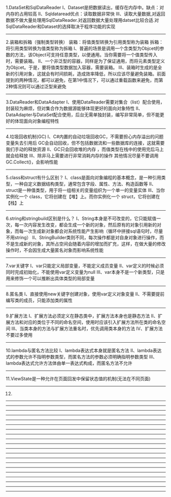 1.DataSet和SqlDataReader
Ⅰ、Dataset是把数据读出，缓存在内存中。缺点：对内存的占用较高
Ⅱ、Sqldataread优点：读取数据非常快
Ⅲ、读取大量数据,对返回数据不做大量处理用SqlDataReader.对返回数据大量处理用datset比较合适.对SqlDataReader和Dataset的选择取决于程序功能的实现
**********************************************************************************************************************************************************
2.装箱和拆箱（强制类型转换）
装箱：将值类型转换为引用类型称为装箱
拆箱：将引用类型转换为值类型称为拆箱
Ⅰ、普遍的场景是调用一个含类型为Objcet的参数的方法，该Object可支持任意类型，以便通用。当你需要将一个值类型传入时，需要装箱。
Ⅱ、一个非泛型的容器，同样是为了保证通用，而将元素类型定义为Objcet。于是，要将值类型数据加入容器，需要装箱。
Ⅲ、装箱时生成的是全新的引用对象，这就会有时间损耗，造成效率降低，所以应该尽量避免装箱。前面提到的两种情况，都可以避免，在第1中情况下，可以通过重载函数来避免，而第2种情况则可以通过泛型来避免
**********************************************************************************************************************************************************
3.DataReader和DataAdapter
Ⅰ、使用DataReader需要对集合（list）配合使用，封装较为麻烦，但对集合作为数据源能够体现更好的面向对象特性
Ⅱ、DataAdapter与DataSet配合使用，后台无需单独封装，编写非常简单，但不能更好的体现面向对象编程特性
**********************************************************************************************************************************************************
4.垃圾回收机制(GC)
Ⅰ、C#内置的自动垃圾回收GC，不需要担心内存溢出的问题 变量失去引用后 GC会自动回收，但不包括数据流和一些数据库的连接，这就需要我们手动的释放资源
Ⅱ、GC只会回收堆的内存 ，而值类型在栈中的使用完后马上就会给释放
Ⅲ、除非马上需要进行非常消耗内存的操作 其他情况尽量不要调用GC.Collect()，会影响性能
**********************************************************************************************************************************************************
5.class和struct有什么区别？
Ⅰ、class是面向对象编程的基本概念，是一种引用类型，一种自定义数据结构类型，通常包含字段、属性、方法、构造函数等
Ⅱ、struct是一种值类型，用于将一组相关的变量组织为一个单一的变量实体
Ⅲ、当你实例化一个 class，它将创建在【堆】上。而你实例化一个 struct，它将创建在【栈】上
**********************************************************************************************************************************************************
6.string和stringbuild区别是什么？
Ⅰ、String本身是不可改变的，它只能赋值一次，每一次内容发生改变，都会生成一个新的对象，然后原有的对象引用新的对象，而每一次生成新对象都会对系统性能产生影响（循环中拼接sql语句时，尽量不用string）
Ⅱ、StringBuilder类则不同，每次操作都是对自身对象进行操作，而不是生成新的对象，其所占空间会随着内容的增加而扩充，这样，在做大量的修改操作时，不会因生成大量匿名对象而影响系统性能
**********************************************************************************************************************************************************
7.var关键字
Ⅰ、var只能定义局部变量，不能定义成员变量
Ⅱ、var定义的时候必须同时完成初始化，不能使用var定义变量为null
Ⅲ、var本身不是一个新类型，只是用来修饰一个可以推断出具体类型的局部变量
**********************************************************************************************************************************************************
8.匿名类
Ⅰ、直接使用new关键字创建对象，使用var定义对象变量
Ⅱ、不需要提前编写类的成员，只能添加类的属性
**********************************************************************************************************************************************************
9.扩展方法
Ⅰ、扩展方法必须定义在静态类中，扩展方法本身也是静态方法
Ⅱ、扩展方法和对应的类位于不同的命名空间，使用时应该引入扩展方法所在类的命名空间
Ⅲ、当类本身的方法与扩展方法重名时，优先调用类本身的方法
Ⅳ、扩展方法不要过多使用
**********************************************************************************************************************************************************
10.lambda与匿名方法比较
Ⅰ、lambda表达式本身就是匿名方法
Ⅱ、lambda表达式的参数允许不指明参数类型，而匿名方法的参数必须明确指明参数类型
Ⅲ、lambda表达式允许方法体由单一表达式构成，而匿名方法不允许
**********************************************************************************************************************************************************
11.ViewState是一种允许在页面回发中保留状态值的机制(无法在不同页面)
**********************************************************************************************************************************************************
12.
**********************************************************************************************************************************************************
**********************************************************************************************************************************************************
**********************************************************************************************************************************************************
**********************************************************************************************************************************************************
**********************************************************************************************************************************************************
**********************************************************************************************************************************************************
**********************************************************************************************************************************************************
**********************************************************************************************************************************************************
**********************************************************************************************************************************************************
**********************************************************************************************************************************************************
**********************************************************************************************************************************************************
**********************************************************************************************************************************************************
**********************************************************************************************************************************************************
**********************************************************************************************************************************************************
**********************************************************************************************************************************************************
**********************************************************************************************************************************************************
**********************************************************************************************************************************************************
**********************************************************************************************************************************************************
**********************************************************************************************************************************************************
**********************************************************************************************************************************************************
